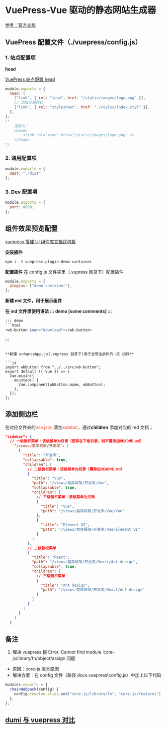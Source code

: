 # VuePress-Vue 驱动的静态网站生成器

[参考：官方文档](https://www.vuepress.cn/)

## VuePress 配置文件<errb>（./vuepress/config.js）</errb>

### 1. 站点配置项

**head**

[VuePress 站点配置 head](http://www.fenovice.com/doc/vuepress-next/reference/config.html#head)

```js
module.exports = {
  head: [
    ["link", { rel: "icon", href: "/static/images/logo.png" }],
    // 添加全局样式
    ["link", { rel: "stylesheet", href: "./styles/index.styl" }],
  ],
};
/*
    渲染为：
    <head>
        <link rel="icon" href="/static/images/logo.png" />
    </head>
*/
```

### 2. 通用配置项

```js
module.exports = {
  dest: "./dist",
};
```

### 3. Dev 配置项

```js
module.exports = {
  port: 8080,
};
```

## 组件效果预览配置

[vuepress 搭建 UI 组件库文档踩坑篇](https://www.shuzhiduo.com/A/MAzA4ngnd9/)

**安装插件**

```bash
npm i -D vuepress-plugin-demo-container
```

**配置插件**
在 config.js 文件夹里（.vupress 目录下）配置插件

```js
module.exports = {
  plugins: ["demo-container"],
};
```

**新建 md 文件，用于展示组件**

**在 md 文件里使用语法 ::: demo [some comments] :::**

````bash
::: demo
```html
<wb-button icon="download"></wb-button>
````

:::

````

**新建 enhanceApp.js(.vupress 目录下)用于全局注册你的 UI 组件**

```js
import wbButton from "../../src/wb-button";
export default ({ Vue }) => {
  Vue.mixin({
    mounted() {
      Vue.component(wbButton.name, wbButton);
    },
  });
};
````

## 添加侧边栏

在对应文件夹的<span style="color: #ff502c;">nav.json</span> 添加<span style="color: #ff502c;">sidebar</span>，通过**children** 添加对应的 md 文档；

```json
"sidebar": {
  // 一级侧栏菜单：该级菜单为目录（若存在下级目录，则不需添加README.md）
    "/views/类库框架/开发库": [
      {
        "title": "开发库",
        "collapsable": true,
        "children": [
          // 二级侧栏菜单：该级菜单为目录（需添加README.md）
          {
            "title": "Vue",
            "path": "/views/类库框架/开发库/Vue",
            "collapsable": true,
            "children": [
              // 三级侧栏菜单：该级菜单为文档
              {
                "title": "Vue",
                "path": "/views/类库框架/开发库/Vue/Vue"
              },
              {
                "title": "Element UI",
                "path": "/views/类库框架/开发库/Vue/Element UI"
              }
            ]
          },
          // 二级侧栏菜单
          {
            "title": "React",
            "path": "/views/类库框架/开发库/React/Ant design",
            "collapsable": true,
            "children": [
              // 三级侧栏菜单
              {
                "title": "Ant design",
                "path": "/views/类库框架/开发库/React/Ant design"
              }
            ]
          }
        ]
      }
    ]
  }
```

## 备注

1. 解决 vuepress 报 Error: Cannot find module ‘core-js/library/fn/object/assign 问题

- 原因：core-js 版本原因
- 解决方案：在 config 文件（路径 docs.vuepress\config.js）中加上以下代码

```js
modules.exports = {
  chainWebpack(config) {
    config.resolve.alias.set("core-js/library/fn", "core-js/features");
  },
};
```

## [dumi 与 vuepress 对比](./Dumi-组件文档研发工具.html#dumi-与-vuepress-对比)

